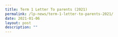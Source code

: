 ```yaml
---
title: Term 1 Letter To parents (2021)
permalink: /lp-news/term-1-letter-to-parents-2021/
date: 2021-01-06
layout: post
description: ""
---
```

